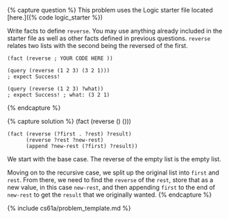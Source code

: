 {% capture question %}
This problem uses the Logic starter file located [here.]({% code logic_starter %})

Write facts to define `reverse`. You may use anything already included in the starter file as well as other facts defined in previous questions. `reverse` relates two lists with the second being the reversed of the first.

    (fact (reverse ; YOUR CODE HERE ))

    (query (reverse (1 2 3) (3 2 1)))
    ; expect Success!

    (query (reverse (1 2 3) ?what))
    ; expect Success! ; what: (3 2 1)
{% endcapture %}

{% capture solution %}
    (fact (reverse () ()))

    (fact (reverse (?first . ?rest) ?result)
          (reverse ?rest ?new-rest)
          (append ?new-rest (?first) ?result))

We start with the base case. The reverse of the empty list is the empty list.

Moving on to the recursive case, we split up the original list into `first` and `rest`. From there, we need to find the `reverse` of the `rest`, store that as a new value, in this case `new-rest`, and then appending `first` to the end of `new-rest` to get the `result` that we originally wanted.
{% endcapture %}

{% include cs61a/problem_template.md %}
